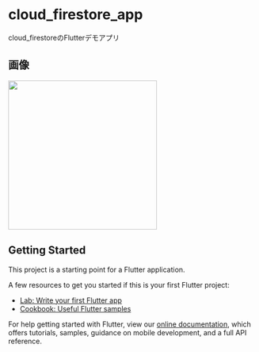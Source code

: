 # cloud_firestore_app

cloud_firestoreのFlutterデモアプリ

## 画像

<img src="https://user-images.githubusercontent.com/92189386/158050992-8f54640d-8753-40d5-87f9-82f2f7d37ff9.png" width="300">

## Getting Started

This project is a starting point for a Flutter application.

A few resources to get you started if this is your first Flutter project:

- [Lab: Write your first Flutter app](https://flutter.dev/docs/get-started/codelab)
- [Cookbook: Useful Flutter samples](https://flutter.dev/docs/cookbook)

For help getting started with Flutter, view our
[online documentation](https://flutter.dev/docs), which offers tutorials,
samples, guidance on mobile development, and a full API reference.
